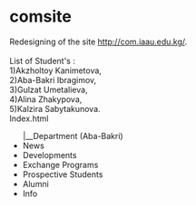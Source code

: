 # comsite
Redesigning of the site http://com.iaau.edu.kg/. <br><br>
List of Student's : <br>
1)Akzholtoy Kanimetova,<br>
2)Aba-Bakri Ibragimov,<br>
3)Gulzat Umetalieva,<br>
4)Alina Zhakypova,<br>
5)Kalzira Sabytakunova.<br>
Index.html
<ul>|__Department (Aba-Bakri)
<li>News<br>
<li>Developments<br>
<li>Exchange Programs<br>
<li>Prospective Students<br>
<li>Alumni<br>
<li>Info<br>
</ul>
